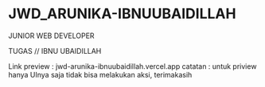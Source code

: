 # JWD_ARUNIKA-IBNUUBAIDILLAH
JUNIOR WEB DEVELOPER

TUGAS // IBNU UBAIDILLAH

Link preview : jwd-arunika-ibnuubaidillah.vercel.app
catatan : untuk priview hanya UInya saja tidak bisa melakukan aksi, terimakasih

